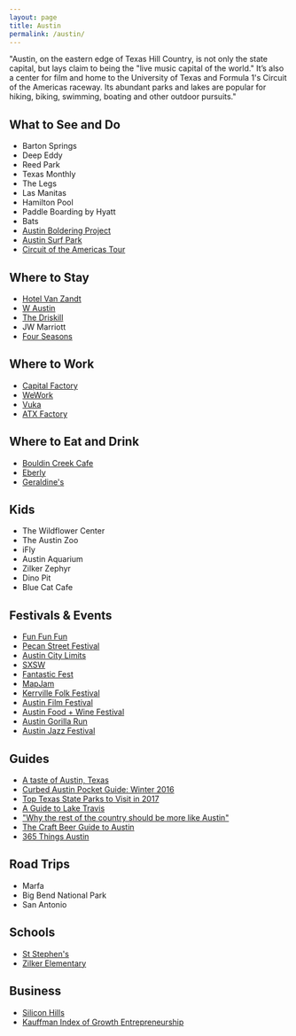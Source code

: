 ```yaml
---
layout: page
title: Austin
permalink: /austin/
---
```


"Austin, on the eastern edge of Texas Hill Country, is not only the state capital, but lays claim to being the "live music capital of the world." It’s also a center for film and home to the University of Texas and Formula 1's Circuit of the Americas raceway. Its abundant parks and lakes are popular for hiking, biking, swimming, boating and other outdoor pursuits."

## What to See and Do

- Barton Springs
- Deep Eddy
- Reed Park
- Texas Monthly
- The Legs
- Las Manitas
- Hamilton Pool
- Paddle Boarding by Hyatt
- Bats
- [Austin Boldering Project](http://austinboulderingproject.com/)
- [Austin Surf Park](http://www.surfermag.com/features/north-americas-first-surf-park-will-open-friday/#YPDB21tdfRvizYXG.97)
- [Circuit of the Americas Tour](http://circuitoftheamericas.com/tours)

## Where to Stay

- [Hotel Van Zandt](http://www.hotelvanzandt.com)
- [W Austin](http://www.whotelaustin.com)
- [The Driskill](http://www.driskillhotel.com)
- JW Marriott
- [Four Seasons](http://www.fourseasons.com/austin)

## Where to Work

- [Capital Factory](https://capitalfactory.com/)
- [WeWork](https://www.wework.com/locations/austin)
- [Vuka](http://www.vukaaustin.com/coworking)
- [ATX Factory](http://www.atxfactory.com)

## Where to Eat and Drink

- [Bouldin Creek Cafe](http://bouldincreekcafe.com)
- [Eberly](http://eberlyaustin.com/)
- [Geraldine's](http://www.geraldinesaustin.com)

## Kids

- The Wildflower Center
- The Austin Zoo
- iFly
- Austin Aquarium
- Zilker Zephyr
- Dino Pit
- Blue Cat Cafe

## Festivals & Events

- [Fun Fun Fun](http://funfunfunfest.com/)
- [Pecan Street Festival](http://pecanstreetfestival.org/)
- [Austin City Limits](http://austincitylimits.com/)
- [SXSW](https://www.sxsw.com)
- [Fantastic Fest](http://fantasticfest.com/)
- [MapJam](http://kutxmapjam.com/)
- [Kerrville Folk Festival](http://www.kerrville-music.com/)
- [Austin Film Festival](https://austinfilmfestival.com/)
- [Austin Food + Wine Festival](http://www.austinfoodandwinefestival.com/)
- [Austin Gorilla Run](http://austingorillarun.com/)
- [Austin Jazz Festival](https://austinareajazzfestival.com/)

## Guides

- [A taste of Austin, Texas](https://propertylistings.ft.com/propertynews/texas/4880-a-taste-of-austin-texas.html)
- [Curbed Austin Pocket Guide: Winter 2016](http://austin.curbed.com/maps/places-to-visit-austin)
- [Top Texas State Parks to Visit in 2017](http://austin.culturemap.com/news/travel/01-06-17-top-texas-state-parks-to-visit/#slide=0)
- [A Guide to Lake Travis](http://austin.culturemap.com/news/entertainment/08-29-16-lake-travis-guide-vacation/#slide=0)
- ["Why the rest of the country should be more like Austin"](https://www.thrillist.com/lifestyle/austin/why-the-rest-of-america-should-be-more-like-austin-texas)
- [The Craft Beer Guide to Austin](https://www.pastemagazine.com/articles/2017/01/the-craft-beer-guide-to-austin.html)
- [365 Things Austin](http://365thingsaustin.com/)

## Road Trips

- Marfa
- Big Bend National Park
- San Antonio

## Schools

- [St Stephen's](http://austin.culturemap.com/news/city-life/11-25-16-best-private-high-schools-list-st-stephens-austin/)
- [Zilker Elementary](http://zilkerelem.org)

## Business

- [Silicon Hills](http://www.siliconhillsnews.com/)
- [Kauffman Index of Growth Entrepreneurship](http://www.kauffman.org/microsites/kauffman-index/reports/growth-entrepreneurship)
